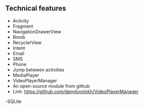 ## Technical features ##
- Activity
- Fragment
- NavigationDrawerView
- Bmob
- RecyclerView
- Intent
 - Email
 - SMS
 - Phone
 - Jump between activities
- MediaPlayer
- VideoPlayerManager
 - An open-source module from github
 - Link: https://github.com/danylovolokh/VideoPlayerManager

-SQLite